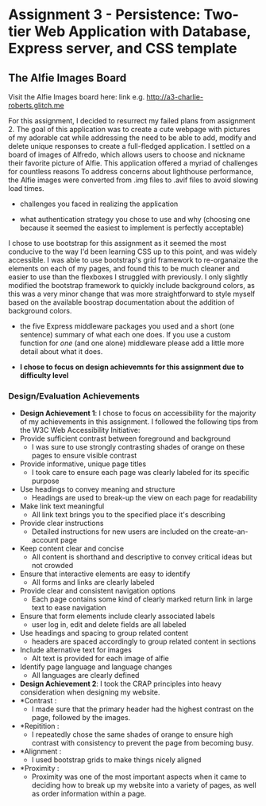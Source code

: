 Assignment 3 - Persistence: Two-tier Web Application with Database, Express server, and CSS template
===



## The Alfie Images Board

Visit the Alfie Images board here: link e.g. http://a3-charlie-roberts.glitch.me

For this assignment, I decided to resurrect my failed plans from assignment 2. The goal of this application was to create a 
cute webpage with pictures of my adorable cat while addressing the need to be able to add, 
modify and delete unique responses to create a full-fledged application. I settled on a board of images of Alfredo,
which allows users to choose and nickname their favorite picture of Alfie. This application offered a myriad of challenges for countless reasons
To address concerns about lighthouse performance, the Alfie images were converted from .img files to .avif files to avoid slowing load times. 
- challenges you faced in realizing the application

- what authentication strategy you chose to use and why (choosing one because it seemed the easiest to implement is perfectly acceptable)

I chose to use bootstrap for this assignment as it seemed the most conducive to the way I'd been learning CSS up to this point, and was widely accessible.
I was able to use bootstrap's grid framework to re-organaize the elements on each of my pages, and found this to be much cleaner and easier to use than the flexboxes 
I struggled with previously. I only slightly modified the bootstrap framework to quickly include background colors, as this was a very minor change
that was more straightforward to style myself based on the available boostrap documentation about the addition of background colors. 

- the five Express middleware packages you used and a short (one sentence) summary of what each one does. If you use a custom function for *one* (and one alone) middleware please 
add a little more detail about what it does.

- **I chose to focus on design achievemnts for this assignment due to difficulty level**

### Design/Evaluation Achievements
- **Design Achievement 1**: I chose to focus on accessibility for the majority of my achievements in this assignment.
 I followed the following tips from the W3C Web Accessibility Initiative:
 - Provide sufficient contrast between foreground and background 
   - I was sure to use strongly contrasting shades of orange on these pages to ensure visible contrast
 - Provide informative, unique page titles
   - I took care to ensure each page was clearly labeled for its specific purpose
 - Use headings to convey meaning and structure
   - Headings are used to break-up the view on each page for readability
 - Make link text meaningful
   - All link text brings you to the specified place it's describing
 - Provide clear instructions
   - Detailed instructions for new users are included on the create-an-account page
 - Keep content clear and concise
    - All content is shorthand and descriptive to convey critical ideas but not crowded
 - Ensure that interactive elements are easy to identify
   - All forms and links are clearly labeled
 - Provide clear and consistent navigation options
   -  Each page contains some kind of clearly marked return link in large text to ease navigation
 - Ensure that form elements include clearly associated labels
   - user log in, edit and delete fields are all labeled
 - Use headings and spacing to group related content
   - headers are spaced accordingly to group related content in sections
 - Include alternative text for images
   - Alt text is provided for each image of alfie
 - Identify page language and language changes
    - All languages are clearly defined
 - **Design Achievement 2**: I took the CRAP principles into heavy consideration when designing my website.
 - *Contrast :
    - I made sure that the primary header had the highest contrast on the page, followed by the images. 
 - *Repitition : 
   - I repeatedly chose the same shades of orange to ensure high contrast with consistency to prevent the page from becoming busy.
 - *Alignment :
   - I used bootstrap grids to make things nicely aligned
 - *Proximity :
   - Proximity was one of the most important aspects when it came to deciding how to break up my website into a variety of pages, as well as order information within a page.
 
